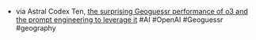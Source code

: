 - via Astral Codex Ten, [the surprising Geoguessr performance of o3 and the prompt engineering to leverage it](https://www.astralcodexten.com/p/testing-ais-geoguessr-genius) #AI #OpenAI #Geoguessr #geography